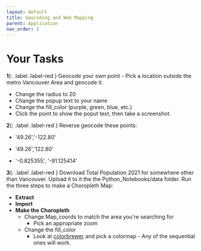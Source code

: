 ```yaml
---
layout: default
title: Geocoding and Web Mapping
parent: Application
nav_order: 2
---
```


# Your Tasks


**1**{: .label .label-red } Geocode your own point - Pick a location outside the metro Vancouver Area and geocode it.  
* Change the radius to 20
* Change the popup text to your name
* Change the fill_color (purple, green, blue, etc.)
* Click the point to show the poput text, then take a screenshot.



**2**{: .label .label-red } Reverse geocode these points:

* '49.26','-122.80'

* '49.26','122.80'

* '-0.825355', '-91.125414'


**3**{: .label .label-red } Download Total Population 2021 for somewhere other than Vancouver.  Upload it to it the the Python_Notebooks/data folder.  Run the three steps to make a Choropleth Map:
* **Extract**
* **Import**
* **Make the Choropleth**
  * Change Map_coords to match the area you're searching for
    * Pick an appropriate zoom
  * Change the fill_color
    * Look at [colorbrewer](https://colorbrewer2.org/#type=sequential&scheme=RdPu&n=3) and pick a colormap - Any of the sequential ones will work.
